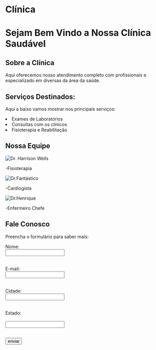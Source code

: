 # Clínica
<!DOCTYPE html
<html lang="pt-BR">
<head>
 <title>Sejam Bem Vindo a Nossa Clínica Saudável</title>
</head>
<body>
  <h1>Sejam Bem Vindo a Nossa Clínica Saudável</h1>
 
 <h2>Sobre a Clínica</h2>
 <p>Aqui oferecemos nosso atendimento completo com profissionais e especializado em diversas da área da saúde.


 <section>
  <h2>Serviços Destinados:</h2>
  <div class="servico"
   <div class="servico">
    <p>Aqui a baixo vamos mostrar nos principais serviços:</p>
    </div>
    <div class="servico"
     <img src="Fisioterapia.jpg" alt="Reunião de Fisioterapia" width="100%">
    <li>Exames de Laboratórios</li>
    <li>Consultas com os clínicos</li>
    <li>Fisioterapia e Reabilitação</li>
  </div>
 </div>
<section>
  <h2>Nossa Equipe</h2>
  <div class="equipe">
   <div class="membro">
    <img src="médico1.jpg"alt="Dr. Harrison Wells">
    <p>-Fisioterapia</p>
  </div>
  <div class="membro">
   <img src="médico2.jpg" alt="Dr.Fantástico">
   <p>-Cardiogista</p>
  </div>
  </div class="membro">
   <img src "médico3.jpg" alt="Dr.Henrique">
   <p>-Enfermeiro Chefe</p>
</div>
</div>
</section>
   <h2>Fale Conosco</h2>
   <p>Preencha o formulário para saber mais:</p>

  <form>
   <label for="nome">Nome:</label><br>
   <input type="text" id="nome"name="nome"><br ><br>
  
  <label for="email">E-mail:</label><br>
  <input type="email" id="email" name="email"><br><br>

  <label for="cidade">Cidade:</label><br>
  <input type="text" id="cidade" name="cidade"><br><br>

  <label for="estado">Estado:</label><br><br>
  <input type="text" id="estado" name="estado"><br><br>

  <input type="submit" value="enviar"></form>
  
  </body>
  </html>
